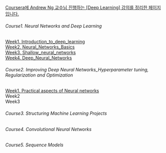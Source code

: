 <u>Coursera에 Andrew Ng 교수님 진행하는 [Deep Learning] 강의를 정리한 페이지 입니다.</u>


###### Course1. Neural Networks and Deep Learning
<a href="https://rawgit.com/notyetend/DeepLearning_AndrewNg/master/notes/Course1Week1_Introduction_to_deep_learning.html" target="_blank">Week1. Introduction_to_deep_learning</a>      
<a href="https://rawgit.com/notyetend/DeepLearning_AndrewNg/master/notes/Course1Week2_Neural_Networks_Basics.html" target="_blank">Week2. Neural_Networks_Basics</a>      
<a href="https://rawgit.com/notyetend/DeepLearning_AndrewNg/master/notes/Course1Week3_Shallow_neural_networks.html" target="_blank">Week3. Shallow_neural_networks</a>      
<a href="https://rawgit.com/notyetend/DeepLearning_AndrewNg/master/notes/Course1Week4_Deep_Neural_Networks.html" target="_blank">Week4. Deep_Neural_Networks</a>        

###### Course2. Improving Deep Neural Networks_Hyperparameter tuning, Regularization and Optimization
<a href="https://rawgit.com/notyetend/DeepLearning_AndrewNg/master/notes/Course2Week1_Practical_aspects_of_Neural_networks.html" target="_blank">Week1. Practical aspects of Neural networks</a>        
Week2        
Week3         


###### Course3. Structuring Machine Learning Projects

###### Course4. Convolutional Neural Networks

###### Course5. Sequence Models
